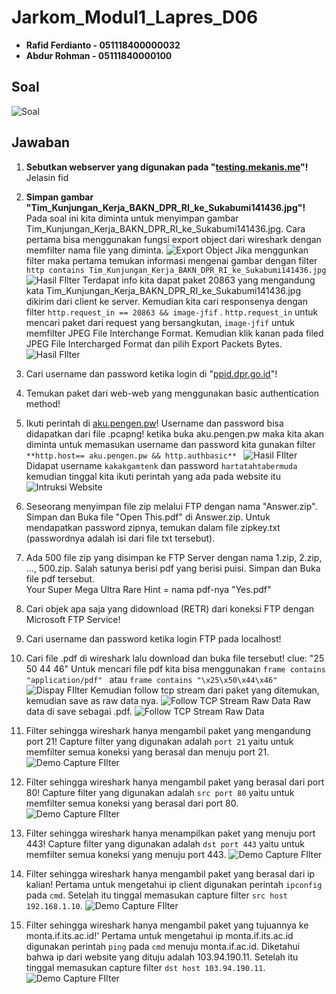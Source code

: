 # Jarkom_Modul1_Lapres_D06

 - **Rafid Ferdianto - 051118400000032**
 - **Abdur Rohman - 05111840000100**

## Soal
![Soal](https://github.com/Raferto/Jarkom_Modul1_Lapres_D06/blob/main/images/image1.png)

## Jawaban

 1. **Sebutkan webserver yang digunakan pada "[testing.mekanis.me](http://testing.mekanis.me/)"!**
Jelasin fid
2. **Simpan gambar "Tim_Kunjungan_Kerja_BAKN_DPR_RI_ke_Sukabumi141436.jpg"!**
Pada soal ini kita diminta untuk menyimpan gambar Tim_Kunjungan_Kerja_BAKN_DPR_RI_ke_Sukabumi141436.jpg.
Cara pertama bisa menggunakan fungsi export object dari wireshark dengan memfilter nama file yang diminta.
![Export Object](https://github.com/Raferto/Jarkom_Modul1_Lapres_D06/blob/main/images/images25.jpg)
Jika menggunkan filter maka pertama temukan informasi mengenai gambar dengan filter `http contains Tim_Kunjungan_Kerja_BAKN_DPR_RI_ke_Sukabumi141436.jpg` 
![Hasil FIlter](https://github.com/Raferto/Jarkom_Modul1_Lapres_D06/blob/main/images/image26.jpg)
Terdapat info kita dapat paket 20863 yang mengandung kata Tim_Kunjungan_Kerja_BAKN_DPR_RI_ke_Sukabumi141436.jpg dikirim dari client ke server. Kemudian kita cari responsenya dengan filter `http.request_in == 20863 && image-jfif` .  `http.request_in` untuk mencari paket dari request yang bersangkutan, `image-jfif` untuk memfilter JPEG File Interchange Format. Kemudian klik kanan pada filed JPEG File Intercharged Format dan pilih Export Packets Bytes.
![Hasil FIlter](https://github.com/Raferto/Jarkom_Modul1_Lapres_D06/blob/main/images/image27.jpg)

3.  Cari username dan password ketika login di "[ppid.dpr.go.id](http://ppid.dpr.go.id/)"!
    

4. Temukan paket dari web-web yang menggunakan basic authentication method!

5. Ikuti perintah di [aku.pengen.pw](http://aku.pengen.pw/)! Username dan password bisa didapatkan dari file .pcapng!
ketika buka aku.pengen.pw maka kita akan diminta untuk memasukan username dan password kita gunakan filter `**http.host== aku.pengen.pw && http.authbasic**
`
![Hasil FIlter](https://github.com/Raferto/Jarkom_Modul1_Lapres_D06/blob/main/images/image28.jpg)
Didapat username  `kakakgamtenk` dan password `hartatahtabermuda`
kemudian tinggal kita ikuti perintah yang ada pada website itu
![Intruksi Website](https://github.com/Raferto/Jarkom_Modul1_Lapres_D06/blob/main/images/image7.png)

6. Seseorang menyimpan file zip melalui FTP dengan nama "Answer.zip". Simpan dan Buka file "Open This.pdf" di Answer.zip. Untuk mendapatkan password zipnya, temukan dalam file zipkey.txt (passwordnya adalah isi dari file txt tersebut).
    
7. Ada 500 file zip yang disimpan ke FTP Server dengan nama 1.zip, 2.zip, ..., 500.zip. Salah satunya berisi pdf yang berisi puisi. Simpan dan Buka file pdf tersebut.  
    Your Super Mega Ultra Rare Hint = nama pdf-nya "Yes.pdf"
    
8. Cari objek apa saja yang didownload (RETR) dari koneksi FTP dengan Microsoft FTP Service!
    
9. Cari username dan password ketika login FTP pada localhost!
 
10. Cari file .pdf di wireshark lalu download dan buka file tersebut!
clue: "25 50 44 46" 
Untuk mencari file pdf kita bisa menggunakan `frame contains "application/pdf"
 ` atau `frame contains "\x25\x50\x44\x46"`
![Dispay FIlter](https://github.com/Raferto/Jarkom_Modul1_Lapres_D06/blob/main/images/image10.png)
Kemudian follow tcp stream dari paket yang ditemukan, kemudian save as raw data nya.
![Follow TCP Stream Raw Data](https://github.com/Raferto/Jarkom_Modul1_Lapres_D06/blob/main/images/image18.png)
Raw data di save sebagai .pdf. 
![Follow TCP Stream Raw Data](https://github.com/Raferto/Jarkom_Modul1_Lapres_D06/blob/main/images/image14.png)

11.  Filter sehingga wireshark hanya mengambil paket yang mengandung port 21!
    Capture filter yang digunakan adalah `port 21` yaitu untuk memfilter semua koneksi yang berasal dan menuju port 21.
    ![Demo Capture FIlter](https://github.com/Raferto/Jarkom_Modul1_Lapres_D06/blob/main/images/image14.png)

12.  Filter sehingga wireshark hanya mengambil paket yang berasal dari port 80!
    Capture filter yang digunakan adalah `src port 80` yaitu untuk memfilter semua koneksi yang berasal dari port 80.
    ![Demo Capture FIlter](https://github.com/Raferto/Jarkom_Modul1_Lapres_D06/blob/main/images/image16.png)
13.  Filter sehingga wireshark hanya menampilkan paket yang menuju port 443!
     Capture filter yang digunakan adalah `dst port 443` yaitu untuk memfilter semua koneksi yang menuju port 443.
    ![Demo Capture FIlter](https://github.com/Raferto/Jarkom_Modul1_Lapres_D06/blob/main/images/image12.png)
14.  Filter sehingga wireshark hanya mengambil paket yang berasal dari ip kalian!
Pertama untuk mengetahui ip client digunakan perintah `ipconfig` pada `cmd`.
Setelah itu tinggal memasukan capture filter `src host 192.168.1.10`.
    ![Demo Capture FIlter](https://github.com/Raferto/Jarkom_Modul1_Lapres_D06/blob/main/images/image9.png)
    
15.  Filter sehingga wireshark hanya mengambil paket yang tujuannya ke monta.if.its.ac.id!'
Pertama untuk mengetahui ip monta.if.its.ac.id digunakan perintah `ping` pada `cmd` menuju monta.if.ac.id. Diketahui bahwa ip dari website yang dituju adalah 103.94.190.11.
Setelah itu tinggal memasukan capture filter `dst host 103.94.190.11`.
![Demo Capture FIlter](https://github.com/Raferto/Jarkom_Modul1_Lapres_D06/blob/main/images/image24.png)
